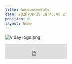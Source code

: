 ```yaml
---
title: Announcements
date: 2020-08-25 18:45:00 Z
position: 0
layout: home
---
```


![v day logo.png](/uploads/v%20day%20logo.png)
<iframe id="getOurApp" scrolling="no" allowtransparency="true" src="https://clients.mindbodyonline.com/connect/appbutton?siteID=23881&linkSourceID=10" style="border: none; width: 200px; height: 48px;"></iframe>
